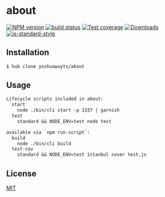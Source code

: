 # about
[![NPM version][npm-image]][npm-url]
[![build status][travis-image]][travis-url]
[![Test coverage][coveralls-image]][coveralls-url]
[![Downloads][downloads-image]][downloads-url]
[![js-standard-style][standard-image]][standard-url]

## Installation
```bash
$ hub clone yoshuawuyts/about
```

## Usage
```txt
Lifecycle scripts included in about:
  start
    node ./bin/cli start -p 1337 | garnish
  test
    standard && NODE_ENV=test node test

available via `npm run-script`:
  build
    node ./bin/cli build
  test-cov
    standard && NODE_ENV=test istanbul cover test.js
```

## License
[MIT](https://tldrlegal.com/license/mit-license)

[npm-image]: https://img.shields.io/npm/v/about.svg?style=flat-square
[npm-url]: https://npmjs.org/package/about
[travis-image]: https://img.shields.io/travis/yoshuawuyts/about/master.svg?style=flat-square
[travis-url]: https://travis-ci.org/yoshuawuyts/about
[coveralls-image]: https://img.shields.io/coveralls/yoshuawuyts/about.svg?style=flat-square
[coveralls-url]: https://coveralls.io/r/yoshuawuyts/about?branch=master
[downloads-image]: http://img.shields.io/npm/dm/about.svg?style=flat-square
[downloads-url]: https://npmjs.org/package/about
[standard-image]: https://img.shields.io/badge/code%20style-standard-brightgreen.svg?style=flat-square
[standard-url]: https://github.com/feross/standard
